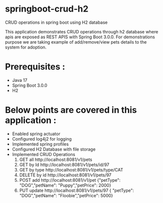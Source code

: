 # springboot-crud-h2
CRUD operations in spring boot using H2 database

This application demonstrates CRUD operations through h2 database where apis are exposed as REST APIS with Spring Boot 3.0.0.
For demonstrations purpose we are taking example of add/remove/view pets details to the system for adoption.

# Prerequisites :
- Java 17
- Spring Boot 3.0.0
- H2

# Below points are covered in this application :
- Enabled spring actuator
- Configured log4j2 for logging
- Implemented spring profiles
- Configured H2 Database with file storage
- Implemented CRUD Operations
  1) GET all  http://localhost:8081/v1/pets
  2) GET by Id  http://localhost:8081/v1/pets/id/97
  3) GET by type http://localhost:8081/v1/pets/type/CAT
  4) DELETE by id http://localhost:8081/v1/pets/97
  5) POST add http://localhost:8081/v1/pet
  {"petType": "DOG","petName": "Puppy","petPrice": 2000}
  6) PUT update http://localhost:8081/v1/pets/97
  { "petType": "DOG","petName": "Floobie","petPrice": 5000}
